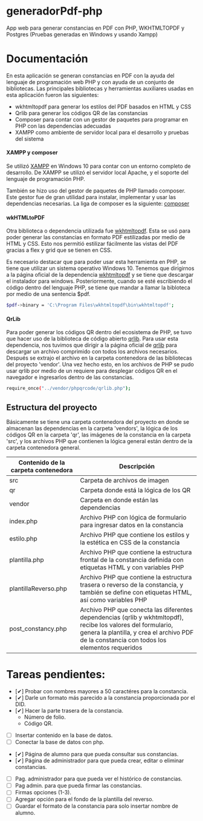 # generadorPdf-php
App web para generar constancias en PDF con PHP, WKHTMLTOPDF y Postgres (Pruebas generadas en Windows y usando Xampp)


# Documentación


En esta aplicación se generan constancias en PDF con la ayuda del lenguaje de programación web PHP y con ayuda de un conjunto de bibliotecas. Las principales bibliotecas y herramientas auxiliares usadas en esta aplicación fueron las siguientes:

- wkhtmltopdf para generar los estilos del PDF basados en HTML y CSS
- Qrlib para generar los códigos QR de las constancias
- Composer para contar con un gestor de paquetes para programar en PHP con las dependencias adecuadas
- XAMPP como ambiente de servidor local para el desarrollo y pruebas del sistema


#### XAMPP y composer


Se utilizó [XAMPP](https://www.apachefriends.org/download.html) en Windows 10 para contar con un entorno completo de desarrollo. De XAMPP se utilizó el servidor local Apache, y el soporte del lenguaje de programación PHP.

También se hizo uso del gestor de paquetes de PHP llamado composer. Este gestor fue de gran utilidad para instalar, implementar y usar las dependencias necesarias. La liga de composer es la siguiente: [composer](https://getcomposer.org/)


#### wkHTMLtoPDF


Otra biblioteca o dependencia utilizada fue [wkhtmltopdf](https://wkhtmltopdf.org/). Esta se usó para poder generar las constancias en formato PDF estilizadas por medio de HTML y CSS. Esto nos permitió estilizar fácilmente las vistas del PDF gracias a flex y grid que se tienen en CSS.

Es necesario destacar que para poder usar esta herramienta en PHP, se tiene que utilizar un sistema operativo Windows 10. Tenemos que dirigirnos a la página oficial de la dependencia  [wkhtmltopdf](https://wkhtmltopdf.org/) y se tiene que descargar el instalador para windows. Posteriormente, cuando se esté escribiendo el código dentro del lenguaje PHP, se tiene que mandar a llamar la bibloteca por medio de una sentencia $pdf. 

```sh
$pdf->binary = 'C:\Program Files\wkhtmltopdf\bin\wkhtmltopdf';
```


#### QrLib


Para poder generar los códigos QR dentro del ecosistema de PHP, se tuvo que hacer uso de la biblioteca de código abierto [qrlib](https://phpqrcode.sourceforge.net/). Para usar esta dependencia, nos tuvimos que dirigir a la página oficial de [qrlib](https://phpqrcode.sourceforge.net/) para descargar un archivo comprimido con todos los archivos necesarios. Después se extrajo el archivo en la carpeta contenedora de las bibliotecas del proyecto 'vendor'. Una vez hecho esto, en los archivos de PHP se pudo usar qrlib por medio de un requiere para desplegar códigos QR en el navegador e ingresarlos dentro de las constancias.

```sh
require_once("../vendor/phpqrcode/qrlib.php");
```


## Estructura del proyecto


Básicamente se tiene una carpeta contenedora del proyecto en donde se almacenan las dependencias en la carpeta 'vendors', la lógica de los códigos QR en la carpeta 'qr', las imágenes de la constancia en la carpeta 'src', y los archivos PHP que contienen la lógica general están dentro de la carpeta contenedora general.

| Contenido de la carpeta contenedora | Descripción |
| ------ | ------ |
| src | Carpeta de archivos de imagen |
| qr | Carpeta donde está la lógica de los QR |
| vendor | Carpeta en donde están las dependencias |
| index.php | Archivo PHP con lógica de formulario para ingresar datos en la constancia |
| estilo.php | Archivo PHP que contiene los estilos y la estética en CSS de la constancia |
| plantilla.php | Archivo PHP que contiene la estructura frontal de la constancia definida con etiquetas HTML y con variables PHP|
| plantillaReverso.php | Archivo PHP que contiene la estructura trasera o reverso de la constancia, y también se define con etiquetas HTML, así como variables PHP |
| post_constancy.php | Archivo PHP que conecta las diferentes dependencias (qrlib y wkhtmltopdf), recibe los valores del formulario, genera la plantilla, y crea el archivo PDF de la constancia con todos los elementos requeridos |



# Tareas pendientes:
- [✔] Probar con nombres mayores a 50 caractéres para la constancia.
- [✔] Darle un formato más parecido a la constancia proporcionada por el DID.
- [✔] Hacer la parte trasera de la constancia.
    - Número de folio.
    - Código QR.
- [ ] Insertar contenido en la base de datos.
- [ ] Conectar la base de datos con php.
- [✔] Página de alumno para que pueda consultar sus constancias.
- [✔] Página de administrador para que pueda crear, editar o eliminar constancias.
- [ ] Pag. administrador para que pueda ver el histórico de constancias.
- [ ] Pag admin. para que pueda firmar las constancias.
- [ ] Firmas opciones (1-3).
- [ ] Agregar opción para el fondo de la plantilla del reverso.
- [ ] Guardar el formato de la constancia para solo insertar nombre de alumno.

